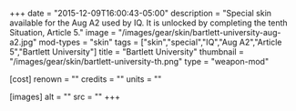 +++
date = "2015-12-09T16:00:43-05:00"
description = "Special skin available for the Aug A2 used by IQ. It is unlocked by completing the tenth Situation, Article 5."
image = "/images/gear/skin/bartlett-university-aug-a2.jpg"
mod-types = "skin"
tags = ["skin","special","IQ","Aug A2","Article 5","Bartlett University"]
title = "Bartlett University"
thumbnail = "/images/gear/skin/bartlett-university-th.png"
type = "weapon-mod"

[cost]
  renown = ""
  credits = ""
  units = ""

[images]
  alt = ""
  src = ""
+++

